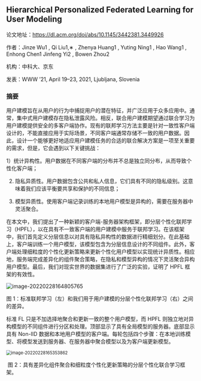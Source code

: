 ## Hierarchical Personalized Federated Learning for User Modeling

论文地址：https://dl.acm.org/doi/abs/10.1145/3442381.3449926

作者：Jinze Wu1 , Qi Liu1,∗ , Zhenya Huang1 , Yuting Ning1 , Hao Wang1 , Enhong Chen1 Jinfeng Yi2 , Bowen Zhou2

机构：中科大、京东

发表：WWW ’21, April 19–23, 2021, Ljubljana, Slovenia



### 摘要

用户建模旨在从用户的行为中捕捉用户的潜在特征，并广泛应用于众多应用中。通常，集中式用户建模存在隐私泄露风险。相反，联合用户建模期望通过联合学习为用户建模提供安全的多客户端协作。现有的联邦学习方法主要是针对一致性客户端设计的，不能直接应用于实际场景，不同客户端通常存储不一致的用户数据。因此，设计一个能够更好地适应用户建模任务的合适的联合解决方案是一项至关重要的需求，但是，它会遇到以下关键挑战：

1）统计异构性。用户数据在不同客户端的分布并不总是独立同分布，从而导致个性化客户端； 

2)  隐私异质性。用户数据包含公共和私人信息，它们具有不同的隐私级别。这意味着我们应该平衡要共享和保护的不同信息； 

3) 模型异质性。使用客户端记录训练的本地用户模型是异构的，需要在服务器中灵活聚合。

在本文中，我们提出了一种新颖的客户端-服务器架构框架，即分层个性化联邦学习（HPFL），以在具有不一致客户端的用户建模中服务于联邦学习。在该框架中，我们首先定义分层信息以对具有隐私异构性的数据进行精细划分。在此基础上，客户端训练一个用户模型，该模型包含为分层信息设计的不同组件。此外，客户端处理细粒度的个性化更新策略来更新个性化用户模型以实现统计异质性。相应地，服务端完成差异化的组件聚合策略，在隐私和模型异构的情况下灵活聚合异构用户模型。最后，我们对现实世界的数据集进行了广泛的实验，证明了 HPFL 框架的有效性。

![image-20220228164805765](D:\Notes\raw_images\image-20220228164805765.png)

图 1：标准联邦学习（左）和我们用于用户建模的分层个性化联邦学习（右）之间的差异。

标准 FL 只是不加选择地聚合和更新一致的整个用户模型，而 HPFL 则独立地对异构模型的不同组件进行分区和处理。顶部显示了具有全局模型的服务器。底部显示具有 Non-IID 数据和本地用户模型的客户端。每轮包括四个步骤：在本地训练模型、将模型发送到服务器、在服务器中聚合模型以及为客户端更新模型。

<img src="D:\Notes\raw_images\image-20220228165353862.png" alt="image-20220228165353862" style="zoom:80%;" />

​												图 2：具有差异化组件聚合和细粒度个性化更新策略的分层个性化联合学习框架。